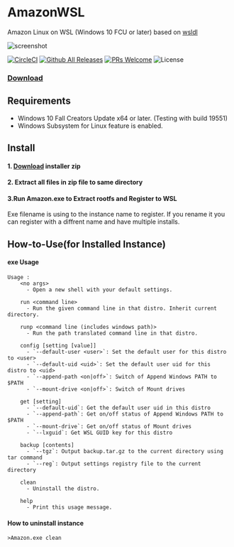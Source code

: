 # AmazonWSL
Amazon Linux on WSL (Windows 10 FCU or later)
based on [wsldl](https://github.com/yuk7/wsldl)

![screenshot](https://raw.githubusercontent.com/yosukes-dev/AmazonWSL/master/img/screenshot.png)

[![CircleCI](https://circleci.com/gh/yosukes-dev/AmazonWSL.svg?style=svg)](https://circleci.com/gh/yosukes-dev/AmazonWSL)
[![Github All Releases](https://img.shields.io/github/downloads/yosukes-dev/AmazonWSL/total.svg?style=flat-square)](https://github.com/yosukes-dev/AmazonWSL/releases)
[![PRs Welcome](https://img.shields.io/badge/PRs-welcome-brightgreen.svg?style=flat-square)](http://makeapullrequest.com)
![License](https://img.shields.io/github/license/yosukes-dev/AmazonWSL.svg?style=flat-square)

### [Download](https://github.com/yosukes-dev/AmazonWSL/releases)


## Requirements
* Windows 10 Fall Creators Update x64 or later. (Testing with build 19551)
* Windows Subsystem for Linux feature is enabled.

## Install
#### 1. [Download](https://github.com/yosukes-dev/AmazonWSL/releases) installer zip

#### 2. Extract all files in zip file to same directory

#### 3.Run Amazon.exe to Extract rootfs and Register to WSL
Exe filename is using to the instance name to register.
If you rename it you can register with a diffrent name and have multiple installs.

## How-to-Use(for Installed Instance)
#### exe Usage
```dos
Usage :
    <no args>
      - Open a new shell with your default settings.

    run <command line>
      - Run the given command line in that distro. Inherit current directory.

    runp <command line (includes windows path)>
      - Run the path translated command line in that distro.

    config [setting [value]]
      - `--default-user <user>`: Set the default user for this distro to <user>
      - `--default-uid <uid>`: Set the default user uid for this distro to <uid>
      - `--append-path <on|off>`: Switch of Append Windows PATH to $PATH
      - `--mount-drive <on|off>`: Switch of Mount drives

    get [setting]
      - `--default-uid`: Get the default user uid in this distro
      - `--append-path`: Get on/off status of Append Windows PATH to $PATH
      - `--mount-drive`: Get on/off status of Mount drives
      - `--lxguid`: Get WSL GUID key for this distro

    backup [contents]
      - `--tgz`: Output backup.tar.gz to the current directory using tar command
      - `--reg`: Output settings registry file to the current directory

    clean
      - Uninstall the distro.

    help
      - Print this usage message.
```


#### How to uninstall instance
```dos
>Amazon.exe clean

```
